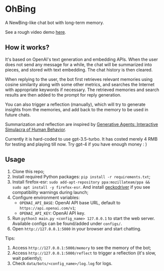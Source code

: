 # OhBing

A NewBing-like chat bot with long-term memory.

See a rough video demo [here](https://www.bilibili.com/video/BV1Zj411b7rE).

## How it works?

It's based on OpenAI's text generation and embedding APIs.
When the user does not send any message for a while, the chat will be summarized into pieces, and stored with text embedding. The chat history is then cleared.

When replying to the user, the bot first retrieves relevant memories using cosine similarity along with some other metrics, 
and searches the Internet with appropriate keywords if necessary.
The retrieved memories and search results are then added to the prompt for reply generation.

You can also trigger a reflection (manually), which will try to generate insights from the memories, and add back to the memory to be used in future chats.

Summarization and reflection are inspired by [Generative Agents: Interactive Simulacra of Human Behavior](https://arxiv.org/abs/2304.03442).

Currently it is hard-coded to use gpt-3.5-turbo.
It has costed merely 4 RMB for testing and playing till now.
Try gpt-4 if you have enough money : \)

## Usage

1. Clone this repo;
2. Install required Python packages: `pip install -r requirements.txt`;
3. Install firefox-esr: `sudo add-apt-repository ppa:mozillateam/ppa && sudo apt install -y firefox-esr`. And install [geckodriver](https://github.com/mozilla/geckodriver) if you see compatibility warnings during launch;
4. Configure environment variables:
    - `OPENAI_API_BASE`: OpenAI API base URL, default to `https://api.openai.com/v1`;
    - `OPENAI_API_KEY`: OpenAI API key.
5. Run `python3 main.py <config_name> 127.0.0.1` to start the web server. Available configs can be found/added under `configs/`.
6. Open `http://127.0.0.1:5000` in your browser and start chatting.

Tips:
1. Access `http://127.0.0.1:5000/memory` to see the memory of the bot;
2. Access `http://127.0.0.1:5000/reflect` to trigger a reflection (it's slow, wait patiently);
3. Check `data/bots/<config_name>/log.log` for logs.
